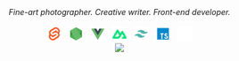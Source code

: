 <div align="center">
	<em>Fine-art photographer. Creative writer. Front-end developer.</em>
	<br>
	<br>
	<a href="https://svelte.dev"><img src="https://raw.githubusercontent.com/PKief/vscode-material-icon-theme/main/icons/svelte.svg" height="28" /></a>&ensp;
	<a href="https://nodejs.org"><img src="https://raw.githubusercontent.com/PKief/vscode-material-icon-theme/main/icons/nodejs_alt.svg" height="28" /></a>&ensp;
	<a href="https://vuejs.org"><img src="https://raw.githubusercontent.com/PKief/vscode-material-icon-theme/main/icons/vue.svg" height="28" /></a>&ensp;
	<a href="https://nuxt.com"><img src="https://raw.githubusercontent.com/PKief/vscode-material-icon-theme/main/icons/nuxt.svg" height="28" /></a>&ensp;
	<a href="https://tailwindcss.com"><img src="https://raw.githubusercontent.com/PKief/vscode-material-icon-theme/main/icons/tailwindcss.svg" height="28" /></a>&ensp;
	<a href="https://typescriptlang.org"><img src="https://raw.githubusercontent.com/PKief/vscode-material-icon-theme/main/icons/typescript.svg" height="28" /></a>&ensp;
	<a href="https://astro.build"><img src="https://raw.githubusercontent.com/PKief/vscode-material-icon-theme/main/icons/astro.svg" height="28" /></a>
	<br>
	<img src="https://github-readme-stats.vercel.app/api/top-langs/?username=olivermrose&layout=compact&langs_count=6&bg_color=0d1117&text_color=BBBBBB&title_color=F87171&hide_border=true&hide_title=true" />
</div>
